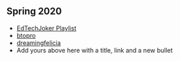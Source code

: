 ## Spring 2020

- [EdTechJoker Playlist](https://www.youtube.com/playlist?list=PLJQupiji7J5e8t_dL8T1iVq-bMPElKTI2)
- [btopro](https://btopro.com/)
- [dreamingfelicia](https://www.youtube.com/channel/UCQPw1ozw-l4zlE-xx8dEF5A/featured)
- Add yours above here with a title, link and a new bullet
